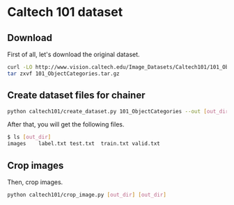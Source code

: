 # Caltech 101 dataset

## Download

First of all, let's  download the original dataset.

```bash
curl -LO http://www.vision.caltech.edu/Image_Datasets/Caltech101/101_ObjectCategories.tar.gz
tar zxvf 101_ObjectCategories.tar.gz
```

## Create dataset files for chainer

```bash
python caltech101/create_dataset.py 101_ObjectCategories --out [out_dir]
```

After that, you will get the following files.

```bash
$ ls [out_dir]
images    label.txt test.txt  train.txt valid.txt
```

## Crop images

Then, crop images.

```bash
python caltech101/crop_image.py [out_dir] [out_dir]
```
